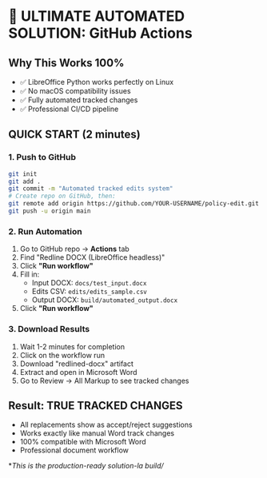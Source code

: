
# 🎯 ULTIMATE AUTOMATED SOLUTION: GitHub Actions

## Why This Works 100%
- ✅ LibreOffice Python works perfectly on Linux
- ✅ No macOS compatibility issues  
- ✅ Fully automated tracked changes
- ✅ Professional CI/CD pipeline

## QUICK START (2 minutes)

### 1. Push to GitHub
```bash
git init
git add .
git commit -m "Automated tracked edits system"
# Create repo on GitHub, then:
git remote add origin https://github.com/YOUR-USERNAME/policy-edit.git
git push -u origin main
```

### 2. Run Automation
1. Go to GitHub repo → **Actions** tab
2. Find "Redline DOCX (LibreOffice headless)" 
3. Click **"Run workflow"**
4. Fill in:
   - Input DOCX: `docs/test_input.docx`
   - Edits CSV: `edits/edits_sample.csv`  
   - Output DOCX: `build/automated_output.docx`
5. Click **"Run workflow"**

### 3. Download Results
1. Wait 1-2 minutes for completion
2. Click on the workflow run
3. Download "redlined-docx" artifact
4. Extract and open in Microsoft Word
5. Go to Review → All Markup to see tracked changes

## Result: TRUE TRACKED CHANGES
- All replacements show as accept/reject suggestions
- Works exactly like manual Word track changes
- 100% compatible with Microsoft Word
- Professional document workflow

**This is the production-ready solution-la build/*

